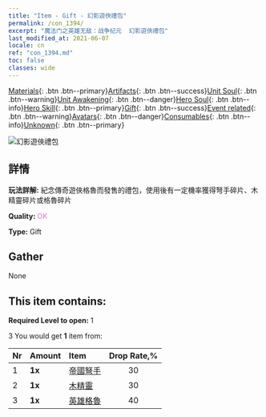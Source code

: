 ```yaml
---
title: "Item - Gift - 幻影遊俠禮包"
permalink: /con_1394/
excerpt: "魔法门之英雄无敌：战争纪元  幻影遊俠禮包"
last_modified_at: 2021-06-07
locale: cn
ref: "con_1394.md"
toc: false
classes: wide
---
```

 [Materials](/ItemsCN/){: .btn .btn--primary}[Artifacts](/ItemsCN/Artifacts/){: .btn .btn--success}[Unit Soul](/ItemsCN/UnitSoul/){: .btn .btn--warning}[Unit Awakening](/ItemsCN/UnitAwakening/){: .btn .btn--danger}[Hero Soul](/ItemsCN/HeroSoul/){: .btn .btn--info}[Hero Skill](/ItemsCN/HeroSkill/){: .btn .btn--primary}[Gift](/ItemsCN/Gift/){: .btn .btn--success}[Event related](/ItemsCN/Events/){: .btn .btn--warning}[Avatars](/ItemsCN/Avatars/){: .btn .btn--danger}[Consumables](/ItemsCN/Consumables/){: .btn .btn--info}[Unknown](/ItemsCN/Unknown/){: .btn .btn--primary}

 ![幻影遊俠禮包](/images/t/i_907008.png)

## 詳情
 **玩法詳解:** 紀念傳奇遊俠格魯而發售的禮包，使用後有一定機率獲得弩手碎片、木精靈碎片或格魯碎片

 **Quality:** <span style="color: #DA70D6">OK</span>

 **Type:** Gift

## Gather

  None

## This item contains:

 **Required Level to open:** 1

 3 You would get **1** item  from:

  | Nr | Amount |     Item    | Drop Rate,% |
  |:---|:-------|:------------|:---------:|
  | 1 |  **1x** | [帝國弩手](/cn/Items/unt_191/) | 30 | 
  | 2 |  **1x** | [木精靈](/cn/Items/unt_201/) | 30 | 
  | 3 |  **1x** | [英雄格魯](/cn/Items/her_366/) | 40 | 
